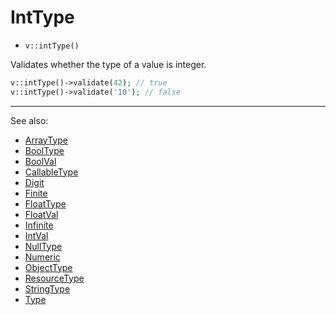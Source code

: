 # IntType

- `v::intType()`

Validates whether the type of a value is integer.

```php
v::intType()->validate(42); // true
v::intType()->validate('10'); // false
```

***
See also:

  * [ArrayType](ArrayType.md)
  * [BoolType](BoolType.md)
  * [BoolVal](BoolVal.md)
  * [CallableType](CallableType.md)
  * [Digit](Digit.md)
  * [Finite](Finite.md)
  * [FloatType](FloatType.md)
  * [FloatVal](FloatVal.md)
  * [Infinite](Infinite.md)
  * [IntVal](IntVal.md)
  * [NullType](NullType.md)
  * [Numeric](Numeric.md)
  * [ObjectType](ObjectType.md)
  * [ResourceType](ResourceType.md)
  * [StringType](StringType.md)
  * [Type](Type.md)
